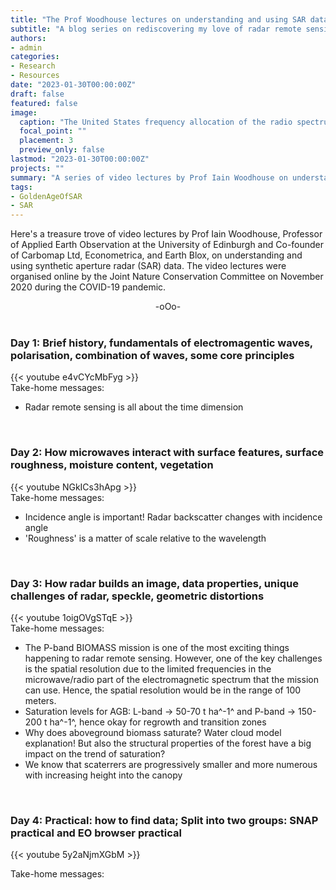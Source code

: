 ```yaml
---
title: "The Prof Woodhouse lectures on understanding and using SAR data."
subtitle: "A blog series on rediscovering my love of radar remote sensing."
authors: 
- admin
categories: 
- Research
- Resources
date: "2023-01-30T00:00:00Z"
draft: false
featured: false
image:
  caption: "The United States frequency allocation of the radio spectrum (Source: [NTCA-USDC](https://ntia.gov/page/united-states-frequency-allocation-chart))."
  focal_point: ""
  placement: 3
  preview_only: false
lastmod: "2023-01-30T00:00:00Z"
projects: ""
summary: "A series of video lectures by Prof Iain Woodhouse on understanding and using SAR data."
tags:
- GoldenAgeOfSAR
- SAR
---
```

Here's a treasure trove of video lectures by Prof Iain Woodhouse, Professor of Applied Earth Observation at the University of Edinburgh and Co-founder of Carbomap Ltd, Econometrica, and Earth Blox, on understanding and using synthetic aperture radar (SAR) data. The video lectures were organised online by the Joint Nature Conservation Committee on November 2020 during the COVID-19 pandemic.

<div align="center">-oOo-</div><br/>

### Day 1: Brief history, fundamentals of electromagentic waves, polarisation, combination of waves, some core principles
{{< youtube e4vCYcMbFyg >}}<br/>
Take-home messages:

- Radar remote sensing is all about the time dimension
<br/>

### Day 2: How microwaves interact with surface features, surface roughness, moisture content, vegetation
{{< youtube NGkICs3hApg >}}<br/>
Take-home messages:

- Incidence angle is important! Radar backscatter changes with incidence angle
- 'Roughness' is a matter of scale relative to the wavelength 
<br/>

### Day 3: How radar builds an image, data properties, unique challenges of radar, speckle,  geometric distortions
{{< youtube 1oigOVgSTqE >}}<br/>
Take-home messages:

- The P-band BIOMASS mission is one of the most exciting things happening to radar remote sensing. However, one of the key challenges is the spatial resolution due to the limited frequencies in the microwave/radio part of the electromagnetic spectrum that the mission can use. Hence, the spatial resolution would be in the range of 100 meters.
- Saturation levels for AGB: L-band -> 50-70 t ha^-1^ and P-band -> 150-200 t ha^-1^, hence okay for regrowth and transition zones
- Why does aboveground biomass saturate? Water cloud model explanation! But also the structural properties of the forest have a big impact on the trend of saturation?
- We know that scaterrers are progressively smaller and more numerous with increasing height into the canopy
<br/>

### Day 4: Practical: how to find data; Split into two groups: SNAP practical and EO browser practical
{{< youtube 5y2aNjmXGbM >}}<br/>

Take-home messages:
